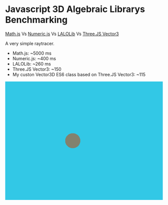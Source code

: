 # Javascript 3D Algebraic Librarys Benchmarking

[Math.js](https://mathjs.org/index.html) Vs [Numeric.js](https://github.com/sloisel/numeric) Vs [LALOLib](https://mlweb.loria.fr/lalolab/lalolib.html) Vs [Three.JS Vector3](https://threejs.org/docs/#api/en/math/Vector3)

A very simple raytracer.

- Math.js: ~5000 ms
- Numeric.js: ~400 ms
- LALOLib: ~260 ms
- Three.JS Vector3: ~150
- My custon Vector3D ES6 class based on Three.JS Vector3: ~115

![](https://raw.githubusercontent.com/jersonSeling/JS3DAlgebraBenchmark/master/render.png)
